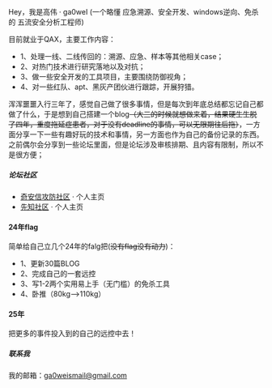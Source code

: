 Hey，我是高伟 · ga0weI 
(一个略懂 应急溯源、安全开发、windows逆向、免杀的 五流安全分析工程师)

目前就业于QAX，主要工作内容：
- 1、处理一线、二线传回的：溯源、应急、样本等其他相关case；
- 2、对热门技术进行研究落地以及对抗；
- 3、做一些安全开发的工具项目，主要围绕防御视角；
- 4、对一些红队、apt、黑灰产团伙进行跟踪，开展狩猎。

浑浑噩噩入行三年了，感觉自己做了很多事情，但是每次到年底总结都忘记自己都做了什么，于是想到自己搭建一个blog<del>（大三的时候就想做来着，结果硬生生脱了四年，重度拖延症患者，对于没有deadline的事情，可以无限期往后拖）</del>，一方面分享一下一些有趣好玩的技术和事情，另一方面也作为自己的备份记录的东西。之前偶尔会分享到一些论坛里面，但是论坛涉及审核排期、且内容有限制，所以不是很方便；


##### 论坛社区

- [奇安信攻防社区](https://forum.butian.net/people/6766/community)  ·  个人主页
- [先知社区](https://xz.aliyun.com/u/44665)  ·  个人主页

#### 24年flag
简单给自己立几个24年的falg把(<del>没有flag没有动力</del>)：
- 1、更新30篇BLOG
- 2、完成自己的一套远控
- 3、写1-2两个实用易上手（无门槛）的免杀工具
- 4、卧推（80kg——>110kg）

#### 25年
把更多的事件投入到的自己的远控中去！


##### 联系我

我的邮箱：ga0weismail@gmail.com
